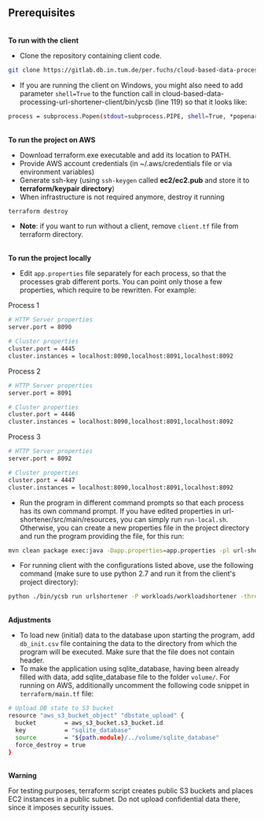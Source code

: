 Prerequisites
-------------
\
**To run with the client**

* Clone the repository containing client code.
```sh
git clone https://gitlab.db.in.tum.de/per.fuchs/cloud-based-data-processing-url-shortener-client.git
```
* If you are running the client on Windows, you might also need to add parameter `shell=True` to the function call in cloud-based-data-processing-url-shortener-client/bin/ycsb (line 119) so that it looks like:
```sh
process = subprocess.Popen(stdout=subprocess.PIPE, shell=True, *popenargs, **kwargs)
```
\
**To run the project on AWS**

* Download terraform.exe executable and add its location to PATH.
* Provide AWS account credentials (in ~/.aws/credentials file or via environment variables)
* Generate ssh-key (using `ssh-keygen` called **ec2/ec2.pub** and store it to **terraform/keypair directory**)
* When infrastructure is not required anymore, destroy it running
```sh
terraform destroy
```
* **Note**: if you want to run without a client, remove `client.tf` file from terraform directory.

\
**To run the project locally**

* Edit `app.properties` file separately for each process, so that the processes grab different ports. You can point only those a few properties, which require to be rewritten. For example:

Process 1
```sh
# HTTP Server properties
server.port = 8090

# Cluster properties
cluster.port = 4445
cluster.instances = localhost:8090,localhost:8091,localhost:8092
```

Process 2
```sh
# HTTP Server properties
server.port = 8091

# Cluster properties
cluster.port = 4446
cluster.instances = localhost:8090,localhost:8091,localhost:8092
```

Process 3
```sh
# HTTP Server properties
server.port = 8092

# Cluster properties
cluster.port = 4447
cluster.instances = localhost:8090,localhost:8091,localhost:8092
```
* Run the program in different command prompts so that each process has its own command prompt. If you have edited properties in url-shortener/src/main/resources,
you can simply run `run-local.sh`. Otherwise, you can create a new properties file in the project directory and run the program
providing the file, for this run:
```sh
mvn clean package exec:java -Dapp.properties=app.properties -pl url-shortener
```
* For running client with the configurations listed above, use the following command (make sure to use python 2.7 and run it from the client's project directory):
```sh
python ./bin/ycsb run urlshortener -P workloads/workloadshortener -threads 3 -p servers=http://localhost:8090/,http://localhost:8091/,http://localhost:8092/
```
\
**Adjustments**

* To load new (initial) data to the database upon starting the program, add `db_init.csv` file containing the data to the directory from which the program will be executed. Make sure that the file does not contain header.
* To make the application using sqlite_database, having been already filled with data, add sqlite_database file to the folder `volume/`. For running on AWS, additionally uncomment the following code snippet in `terraform/main.tf` file:
```sh
# Upload DB state to S3 bucket
resource "aws_s3_bucket_object" "dbstate_upload" {
  bucket        = aws_s3_bucket.s3_bucket.id
  key           = "sqlite_database"
  source        = "${path.module}/../volume/sqlite_database"
  force_destroy = true
}
```
\
**Warning**

For testing purposes, terraform script creates public S3 buckets and places EC2 instances in a public subnet. Do not upload confidential data there, since it imposes security issues.